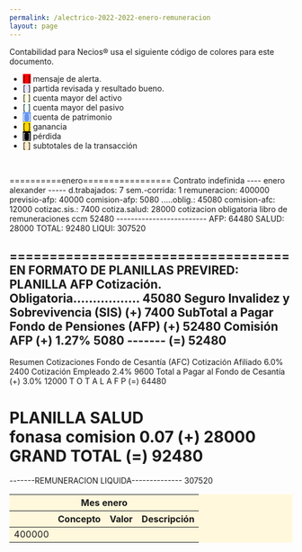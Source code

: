 ```yaml
--- 
permalink: /alectrico-2022-2022-enero-remuneracion
layout: page
--- 
```


Contabilidad para Necios® usa el siguiente código de colores para este documento.
<ul>
<li><span style='background-color: red'>[    ]</span> mensaje de alerta. </li>
<li><span style='background-color: lavender'>[    ]</span> partida revisada y resultado bueno. </li>
<li><span style='background-color: lightyellow'>[    ]</span> cuenta mayor del activo </li>
<li><span style='background-color: azure'>[    ]</span> cuenta mayor del pasivo </li>
<li><span style='color: white; background-color: cornflowerblue'>[    ]</span> cuenta de patrimonio </li>
<li><span style='background-color: gold'>[    ]</span> ganancia </li>
<li><span style='color: white; background-color: black'>[    ]</span> pérdida </li>
<li><span style='background-color: blanchedalmond'>[    ]</span> subtotales de la transacción </li>
</ul>
<p style='page-break-after: always;'>&nbsp;</p><table style='background-color:cornsilk'><thead><th colspan='6'>Mes enero</th></thead><thead> <th> </th> <th> Concepto </th> <th>  Valor </th> <th> Descripción </th> </thead><tbody><tr><td>400000 </td></tr></tbody>==========enero=================
 Contrato indefinida
---- enero	alexander -----
d.trabajados:	7
sem.-corrida:	1
remuneracion:	400000
previsio-afp:	40000
comision-afp:	5080
.....oblig.:	45080
comision-afc:	12000
cotizac.sis.:	7400
cotiza.salud:	28000
cotizacion obligatoria libro de remuneraciones ccm
52480
-------------------------
AFP:	64480
SALUD:	28000
TOTAL:	92480
LIQUI:	307520

===================================
EN FORMATO DE PLANILLAS PREVIRED: 
 PLANILLA AFP 
 Cotización. Obligatoria.................  	45080
 Seguro Invalidez y Sobrevivencia (SIS)    (+) 	7400
 SubTotal a Pagar Fondo de Pensiones (AFP) (+) 	52480
 Comisión AFP                              (+) 	1.27%	5080
                                             -------
                                           (=) 	52480
 ---- 
 Resumen Cotizaciones Fondo de Cesantía (AFC)
  Cotización Afiliado                   	6.0%	2400
  Cotización Empleado                   	2.4%	9600
Total a Pagar al Fondo de Cesantía         (+) 	3.0%	12000
             T O T A L   A  F  P           (=) 	64480

 PLANILLA SALUD    
fonasa	comision	0.07
                                           (+) 	28000
             GRAND TOTAL                   (=) 	92480
===================================
-------REMUNERACION LIQUIDA--------------	307520
</table>